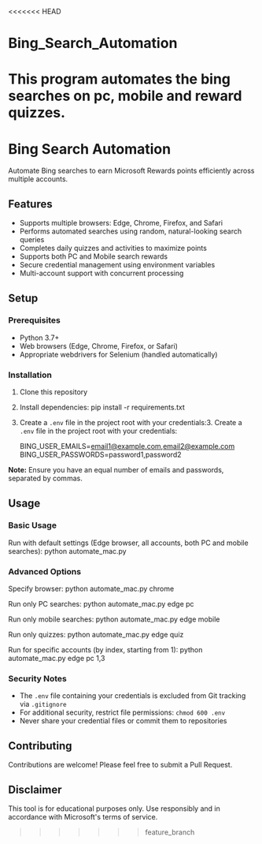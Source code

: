 <<<<<<< HEAD
# Bing_Search_Automation
This program automates the bing searches on pc, mobile and reward quizzes.
=======
# Bing Search Automation

Automate Bing searches to earn Microsoft Rewards points efficiently across multiple accounts.

## Features

- Supports multiple browsers: Edge, Chrome, Firefox, and Safari
- Performs automated searches using random, natural-looking search queries
- Completes daily quizzes and activities to maximize points
- Supports both PC and Mobile search rewards
- Secure credential management using environment variables
- Multi-account support with concurrent processing

## Setup

### Prerequisites

- Python 3.7+
- Web browsers (Edge, Chrome, Firefox, or Safari)
- Appropriate webdrivers for Selenium (handled automatically)

### Installation

1. Clone this repository

2. Install dependencies: pip install -r requirements.txt

3. Create a `.env` file in the project root with your credentials:3. Create a `.env` file in the project root with your credentials:

    BING_USER_EMAILS=email1@example.com,email2@example.com BING_USER_PASSWORDS=password1,password2


**Note:** Ensure you have an equal number of emails and passwords, separated by commas.

## Usage

### Basic Usage

Run with default settings (Edge browser, all accounts, both PC and mobile searches): python automate_mac.py


### Advanced Options

Specify browser: python automate_mac.py chrome

Run only PC searches: python automate_mac.py edge pc

Run only mobile searches: python automate_mac.py edge mobile

Run only quizzes: python automate_mac.py edge quiz

Run for specific accounts (by index, starting from 1): python automate_mac.py edge pc 1,3


### Security Notes

- The `.env` file containing your credentials is excluded from Git tracking via `.gitignore`
- For additional security, restrict file permissions: `chmod 600 .env`
- Never share your credential files or commit them to repositories

## Contributing

Contributions are welcome! Please feel free to submit a Pull Request.

## Disclaimer

This tool is for educational purposes only. Use responsibly and in accordance with Microsoft's terms of service.
>>>>>>> feature_branch
